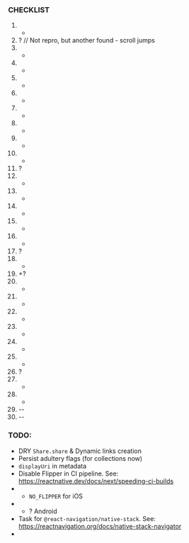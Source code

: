 

### CHECKLIST

1. +
2. ? // Not repro, but another found - scroll jumps
3. -
4. -
5. -
6. -
7. -
8. +
9. +
10. +
11. ?
12. +
13. +
14. +
15. +
16. +
17. ?
18. +
19. +?
20. +
21. +
22. +
23. +
24. +
25. +
26. ?
27. +
28. +
29. --
30. --


### TODO:

- DRY `Share.share` & Dynamic links creation
- Persist adultery flags (for collections now)
- `displayUri` in metadata
- Disable Flipper in CI pipeline. See: https://reactnative.dev/docs/next/speeding-ci-builds
- - `NO_FLIPPER` for iOS
- - ? Android
- Task for `@react-navigation/native-stack`. See: https://reactnavigation.org/docs/native-stack-navigator
-
